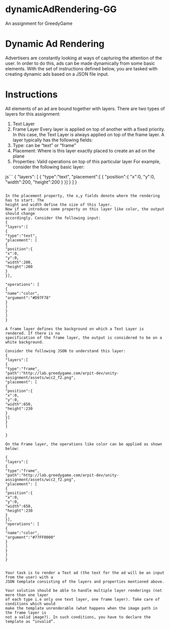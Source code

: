 # dynamicAdRendering-GG
An assignment for GreedyGame

# Dynamic Ad Rendering

Advertisers are constantly looking at ways of capturing the attention of the user. In order
to do this, ads can be made dynamically from some basic elements. With the set of
instructions defined below, you are tasked with creating dynamic ads based on a JSON file
input.

# Instructions
All elements of an ad are bound together with layers. There are two types of layers for this
assignment:
1. Text Layer
2. Frame Layer
Every layer is applied on top of another with a fixed priority. In this case, the Text Layer is
always applied on top of the frame layer. A layer typically has the following fields:
1. Type: can be “text” or “frame”
2. Placement: Where is this layer exactly placed to create an ad on the plane
3. Properties: Valid operations on top of this particular layer
For example, consider the following basic layer:

js```
{
  "layers": [
    {
      "type":"text",
      "placement":[
        {
          "position":{
            "x":0,
            "y":0,
            "width":200,
            "height":200
            }
         }]
     }
   ]
}       
```

In the placement property, the x,y fields denote where the rendering has to start. The
height and width define the size of this layer.
Now if we introduce some property on this layer like color, the output should change
accordingly. Consider the following input:
{
"layers":[
{
"type":"text",
"placement": [
{
"position":{
"x":0,
"y":0,
"width":200,
"height":200
}
}],

"operations": [
{
"name":"color",
"argument":"#D97F78"
}
]
}
]
}

A frame layer defines the background on which a Text Layer is rendered. If there is no
specification of the frame layer, the output is considered to be on a white background.

Consider the following JSON to understand this layer:
{
"layers":[
{
"type":"frame",
"path":"http://lab.greedygame.com/arpit-dev/unity-assignment/assets/wcc2_f2.png",
"placement": [
{
"position":{
"x":0,
"y":0,
"width":650,
"height":230
}
}]
}
]

}

On the Frame layer, the operations like color can be applied as shown below:

{
"layers":[
{
"type":"frame",
"path":"http://lab.greedygame.com/arpit-dev/unity-assignment/assets/wcc2_f2.png",
"placement": [
{
"position":{
"x":0,
"y":0,
"width":650,
"height":230
}
}],
"operations": [
{
"name":"color",
"argument":"#77FF0000"
}
]
}
]
}


Your task is to render a Text ad (the text for the ad will be an input from the user) with a
JSON template consisting of the layers and properties mentioned above.

Your solution should be able to handle multiple layer renderings (not more than one layer
of each type i.e only one text layer, one frame layer). Take care of conditions which would
make the template unrenderable (what happens when the image path in the frame layer is
not a valid image?). In such conditions, you have to declare the template as “invalid”.
